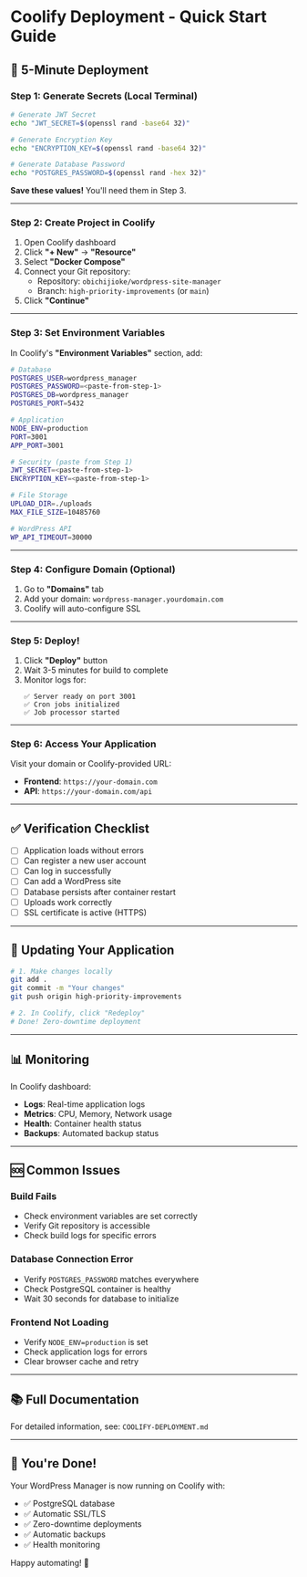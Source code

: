 # Coolify Deployment - Quick Start Guide

## 🚀 5-Minute Deployment

### Step 1: Generate Secrets (Local Terminal)

```bash
# Generate JWT Secret
echo "JWT_SECRET=$(openssl rand -base64 32)"

# Generate Encryption Key
echo "ENCRYPTION_KEY=$(openssl rand -base64 32)"

# Generate Database Password
echo "POSTGRES_PASSWORD=$(openssl rand -hex 32)"
```

**Save these values!** You'll need them in Step 3.

---

### Step 2: Create Project in Coolify

1. Open Coolify dashboard
2. Click **"+ New"** → **"Resource"**
3. Select **"Docker Compose"**
4. Connect your Git repository:
   - Repository: `obichijioke/wordpress-site-manager`
   - Branch: `high-priority-improvements` (or `main`)
5. Click **"Continue"**

---

### Step 3: Set Environment Variables

In Coolify's **"Environment Variables"** section, add:

```bash
# Database
POSTGRES_USER=wordpress_manager
POSTGRES_PASSWORD=<paste-from-step-1>
POSTGRES_DB=wordpress_manager
POSTGRES_PORT=5432

# Application
NODE_ENV=production
PORT=3001
APP_PORT=3001

# Security (paste from Step 1)
JWT_SECRET=<paste-from-step-1>
ENCRYPTION_KEY=<paste-from-step-1>

# File Storage
UPLOAD_DIR=./uploads
MAX_FILE_SIZE=10485760

# WordPress API
WP_API_TIMEOUT=30000
```

---

### Step 4: Configure Domain (Optional)

1. Go to **"Domains"** tab
2. Add your domain: `wordpress-manager.yourdomain.com`
3. Coolify will auto-configure SSL

---

### Step 5: Deploy!

1. Click **"Deploy"** button
2. Wait 3-5 minutes for build to complete
3. Monitor logs for:
   ```
   ✅ Server ready on port 3001
   ✅ Cron jobs initialized
   ✅ Job processor started
   ```

---

### Step 6: Access Your Application

Visit your domain or Coolify-provided URL:
- **Frontend**: `https://your-domain.com`
- **API**: `https://your-domain.com/api`

---

## ✅ Verification Checklist

- [ ] Application loads without errors
- [ ] Can register a new user account
- [ ] Can log in successfully
- [ ] Can add a WordPress site
- [ ] Database persists after container restart
- [ ] Uploads work correctly
- [ ] SSL certificate is active (HTTPS)

---

## 🔄 Updating Your Application

```bash
# 1. Make changes locally
git add .
git commit -m "Your changes"
git push origin high-priority-improvements

# 2. In Coolify, click "Redeploy"
# Done! Zero-downtime deployment
```

---

## 📊 Monitoring

In Coolify dashboard:
- **Logs**: Real-time application logs
- **Metrics**: CPU, Memory, Network usage
- **Health**: Container health status
- **Backups**: Automated backup status

---

## 🆘 Common Issues

### Build Fails
- Check environment variables are set correctly
- Verify Git repository is accessible
- Check build logs for specific errors

### Database Connection Error
- Verify `POSTGRES_PASSWORD` matches everywhere
- Check PostgreSQL container is healthy
- Wait 30 seconds for database to initialize

### Frontend Not Loading
- Verify `NODE_ENV=production` is set
- Check application logs for errors
- Clear browser cache and retry

---

## 📚 Full Documentation

For detailed information, see: `COOLIFY-DEPLOYMENT.md`

---

## 🎉 You're Done!

Your WordPress Manager is now running on Coolify with:
- ✅ PostgreSQL database
- ✅ Automatic SSL/TLS
- ✅ Zero-downtime deployments
- ✅ Automatic backups
- ✅ Health monitoring

Happy automating! 🚀

